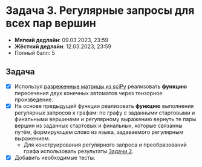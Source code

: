 # Задача 3. Регулярные запросы для всех пар вершин

* **Мягкий дедлайн**: 09.03.2023, 23:59
* **Жёсткий дедлайн**: 12.03.2023, 23:59
* Полный балл: 5

## Задача

- [x] Используя [разреженные матрицы из sciPy](https://docs.scipy.org/doc/scipy/reference/sparse.html) реализовать **функцию** пересечения двух конечных автоматов через тензорное произведение.
- [x] На основе предыдущей функции реализовать **функцию** выполнения регулярных запросов к графам: по графу с заданными стартовыми и финальными вершинами и регулярному выражению вернуть те пары вершин из заданных стартовых и финальных, которые связанны путём, формирующем слово из языка, задаваемого регулярным выражением.
  - Для конструирования регулярного запроса и преобразований графа использовать результаты [Задачи 2](https://github.com/FormalLanguageConstrainedPathQuerying/formal-lang-course/blob/main/tasks/task2.md).
- [x] Добавить необходимые тесты.
